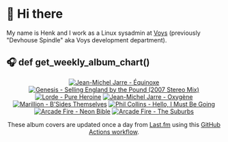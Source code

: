 # 👋 Hi there

My name is Henk and I work as a Linux sysadmin at <a href="https://www.voys.co/about/">Voys</a> (previously "Devhouse Spindle" aka Voys development department).

## 🎧 def get_weekly_album_chart()
<!-- lastfm -->
<p align="center"><a href="https://www.last.fm/music/+noredirect/Jean-Michel+Jarre/%C3%89quinoxe"><img src="https://lastfm.freetls.fastly.net/i/u/64s/9fbeab33c9c618db363e20e454302b67.png" title="Jean-Michel Jarre - Équinoxe"></a> <a href="https://www.last.fm/music/Genesis/Selling+England+by+the+Pound+(2007+Stereo+Mix)"><img src="https://lastfm.freetls.fastly.net/i/u/64s/53310f6c479d4bc83f5607b6f9e07dbf.jpg" title="Genesis - Selling England by the Pound (2007 Stereo Mix)"></a> <a href="https://www.last.fm/music/Lorde/Pure+Heroine"><img src="https://lastfm.freetls.fastly.net/i/u/64s/1c3f14fba3dececc85d10d7252e68b93.png" title="Lorde - Pure Heroine"></a> <a href="https://www.last.fm/music/Jean-Michel+Jarre/Oxyg%C3%A8ne"><img src="https://lastfm.freetls.fastly.net/i/u/64s/0098e085cc0a49c9bf2b387f92cdef9b.jpg" title="Jean-Michel Jarre - Oxygène"></a> <a href="https://www.last.fm/music/Marillion/B%27Sides+Themselves"><img src="https://lastfm.freetls.fastly.net/i/u/64s/6de6f39db38d45a6c5137732a4808ddb.png" title="Marillion - B'Sides Themselves"></a> <a href="https://www.last.fm/music/Phil+Collins/Hello,+I+Must+Be+Going"><img src="https://lastfm.freetls.fastly.net/i/u/64s/0b05993b13fb133704412ef81c8f8e56.jpg" title="Phil Collins - Hello, I Must Be Going"></a> <a href="https://www.last.fm/music/Arcade+Fire/Neon+Bible"><img src="https://lastfm.freetls.fastly.net/i/u/64s/7f1ad2ef153d4280c21cebdf62f9e04f.png" title="Arcade Fire - Neon Bible"></a> <a href="https://www.last.fm/music/Arcade+Fire/The+Suburbs"><img src="https://lastfm.freetls.fastly.net/i/u/64s/17afeed886cd4df7b0137ef51ced4679.png" title="Arcade Fire - The Suburbs"></a> </p>

<p align="center">These album covers are updated once a day from <a href="https://www.last.fm/user/hbokh">Last.fm</a> using this <a href="https://github.com/marketplace/actions/lastfm-to-markdown">GitHub Actions workflow</a>.</p>
